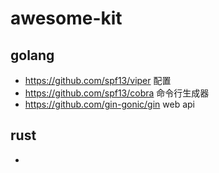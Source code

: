 # awesome-kit
## golang
- https://github.com/spf13/viper 配置
- https://github.com/spf13/cobra 命令行生成器
- https://github.com/gin-gonic/gin web api

## rust
- 
